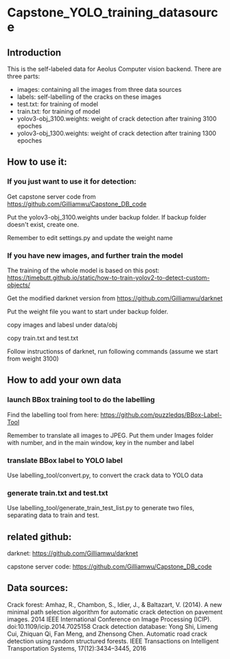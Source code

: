 # Capstone_YOLO_training_datasource
## Introduction
This is the self-labeled data for Aeolus Computer vision backend.
There are three parts:
* images: containing all the images from three data sources
* labels: self-labelling of the cracks on these images
* test.txt: for training of model
* train.txt: for training of model
* yolov3-obj_3100.weights: weight of crack detection after training 3100 epoches
* yolov3-obj_1300.weights: weight of crack detection after training 1300 epoches


## How to use it:
### If you just want to use it for detection:
Get capstone server code from https://github.com/Gilliamwu/Capstone_DB_code

Put the  yolov3-obj_3100.weights under backup folder. If backup folder doesn't exist, create one.

Remember to edit settings.py and update the weight name

### If you have new images, and further train the model
The training of the whole model is based on this post: https://timebutt.github.io/static/how-to-train-yolov2-to-detect-custom-objects/

Get the modified darknet version from https://github.com/Gilliamwu/darknet

Put the weight file you want to start under backup folder.

copy images and labesl under data/obj

copy train.txt and test.txt

Follow instructionss of darknet, run following commands (assume we start from weight 3100)


## How to add your own data
### launch BBox training tool to do the labelling
Find the labelling tool from here: https://github.com/puzzledqs/BBox-Label-Tool

Remember to translate all images to JPEG. Put them under Images folder with number, and in the main window, key in the number and label

### translate BBox label to YOLO label
Use labelling_tool/convert.py, to convert the crack data to YOLO data

### generate train.txt and test.txt
Use labelling_tool/generate_train_test_list.py to generate two files, separating data to train and test.

## related github:
darknet: https://github.com/Gilliamwu/darknet

capstone server code: https://github.com/Gilliamwu/Capstone_DB_code

## Data sources:
Crack forest: Amhaz, R., Chambon, S., Idier, J., & Baltazart, V. (2014). A new minimal path selection algorithm for automatic crack detection on pavement images. 2014 IEEE International Conference on Image Processing (ICIP). doi:10.1109/icip.2014.7025158
Crack detection database: Yong Shi, Limeng Cui, Zhiquan Qi, Fan Meng, and Zhensong Chen.  Automatic road crack detection using random structured forests. IEEE Transactions on Intelligent Transportation Systems, 17(12):3434–3445, 2016
